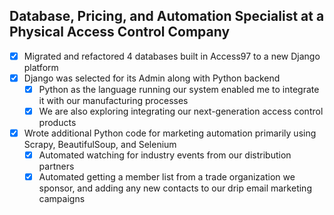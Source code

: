 ## Database, Pricing, and Automation Specialist at a Physical Access Control Company

- [x] Migrated and refactored 4 databases built in Access97 to a new Django platform
- [x] Django was selected for its Admin along with Python backend
  - [x] Python as the language running our system enabled me to integrate it with our manufacturing processes
  - [x] We are also exploring integrating our next-generation access control products
- [x] Wrote additional Python code for marketing automation primarily using Scrapy, BeautifulSoup, and Selenium
  - [x] Automated watching for industry events from our distribution partners
  - [x] Automated getting a member list from a trade organization we sponsor, and adding any new contacts to our drip email marketing campaigns
